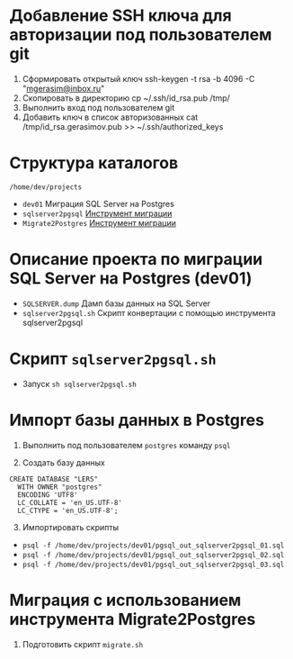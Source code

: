Добавление SSH ключа для авторизации под пользователем git
=============================================
1. Сформировать открытый ключ ssh-keygen -t rsa -b 4096 -C "mgerasim@inbox.ru"
2. Скопировать в директорию cp  ~/.ssh/id_rsa.pub /tmp/
3. Выполнить вход под пользователем git
4. Добавить ключ в список авторизованных cat /tmp/id_rsa.gerasimov.pub >> ~/.ssh/authorized_keys


Структура каталогов
=============================================
```
/home/dev/projects
```
* ```dev01``` Миграция SQL Server на Postgres
* ```sqlserver2pgsql``` [Инструмент миграции](https://github.com/dalibo/sqlserver2pgsql)
* ```Migrate2Postgres``` [Инструмент миграции](https://github.com/isapir/Migrate2Postgres)

Описание проекта по миграции SQL Server на Postgres (dev01)
=============================================
* ```SQLSERVER.dump``` Дамп базы данных на SQL Server
* ```sqlserver2pgsql.sh``` Скрипт конвертации с помощью инструмента sqlserver2pgsql

Скрипт ```sqlserver2pgsql.sh```
=============================================
* Запуск ```sh sqlserver2pgsql.sh```

Импорт базы данных в Postgres
=============================================
1. Выполнить под пользователем ```postgres``` команду ```psql```

2. Создать базу данных 
```
CREATE DATABASE "LERS"
  WITH OWNER "postgres"
  ENCODING 'UTF8'
  LC_COLLATE = 'en_US.UTF-8'
  LC_CTYPE = 'en_US.UTF-8';
```

3. Импортировать скрипты 
* ```psql -f /home/dev/projects/dev01/pgsql_out_sqlserver2pgsql_01.sql```
* ```psql -f /home/dev/projects/dev01/pgsql_out_sqlserver2pgsql_02.sql```
* ```psql -f /home/dev/projects/dev01/pgsql_out_sqlserver2pgsql_03.sql```

Миграция с использованием инструмента Migrate2Postgres 
=============================================
1. Подготовить скрипт ```migrate.sh```
